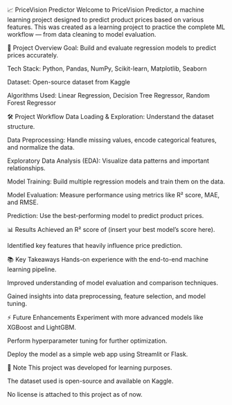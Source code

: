 📈 PriceVision Predictor
Welcome to PriceVision Predictor, a machine learning project designed to predict product prices based on various features.
This was created as a learning project to practice the complete ML workflow — from data cleaning to model evaluation.

🚀 Project Overview
Goal: Build and evaluate regression models to predict prices accurately.

Tech Stack: Python, Pandas, NumPy, Scikit-learn, Matplotlib, Seaborn

Dataset: Open-source dataset from Kaggle

Algorithms Used: Linear Regression, Decision Tree Regressor, Random Forest Regressor

🛠️ Project Workflow
Data Loading & Exploration: Understand the dataset structure.

Data Preprocessing: Handle missing values, encode categorical features, and normalize the data.

Exploratory Data Analysis (EDA): Visualize data patterns and important relationships.

Model Training: Build multiple regression models and train them on the data.

Model Evaluation: Measure performance using metrics like R² score, MAE, and RMSE.

Prediction: Use the best-performing model to predict product prices.

📊 Results
Achieved an R² score of (insert your best model’s score here).

Identified key features that heavily influence price prediction.

📚 Key Takeaways
Hands-on experience with the end-to-end machine learning pipeline.

Improved understanding of model evaluation and comparison techniques.

Gained insights into data preprocessing, feature selection, and model tuning.

⚡ Future Enhancements
Experiment with more advanced models like XGBoost and LightGBM.

Perform hyperparameter tuning for further optimization.

Deploy the model as a simple web app using Streamlit or Flask.

📌 Note
This project was developed for learning purposes.

The dataset used is open-source and available on Kaggle.

No license is attached to this project as of now.
